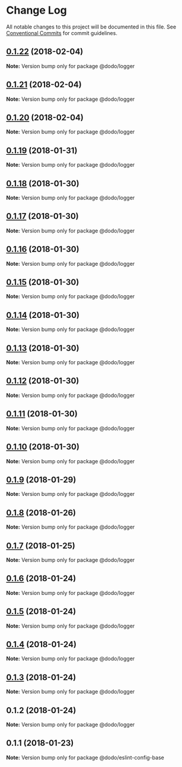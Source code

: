 # Change Log

All notable changes to this project will be documented in this file.
See [Conventional Commits](https://conventionalcommits.org) for commit guidelines.

<a name="0.1.22"></a>
## [0.1.22](https://bitbucket.isobaraustralia.com/scm/~adrian.bonnici/dodo-packages-monorepo/compare/@dodo/logger@0.1.21...@dodo/logger@0.1.22) (2018-02-04)




**Note:** Version bump only for package @dodo/logger

<a name="0.1.21"></a>
## [0.1.21](https://bitbucket.isobaraustralia.com/scm/~adrian.bonnici/dodo-packages-monorepo/compare/@dodo/logger@0.1.20...@dodo/logger@0.1.21) (2018-02-04)




**Note:** Version bump only for package @dodo/logger

<a name="0.1.20"></a>
## [0.1.20](https://bitbucket.isobaraustralia.com/scm/~adrian.bonnici/dodo-packages-monorepo/compare/@dodo/logger@0.1.19...@dodo/logger@0.1.20) (2018-02-04)




**Note:** Version bump only for package @dodo/logger

<a name="0.1.19"></a>
## [0.1.19](https://bitbucket.isobaraustralia.com/scm/~adrian.bonnici/dodo-packages-monorepo/compare/@dodo/logger@0.1.18...@dodo/logger@0.1.19) (2018-01-31)




**Note:** Version bump only for package @dodo/logger

<a name="0.1.18"></a>
## [0.1.18](https://bitbucket.isobaraustralia.com/scm/~adrian.bonnici/dodo-packages-monorepo/compare/@dodo/logger@0.1.15...@dodo/logger@0.1.18) (2018-01-30)




**Note:** Version bump only for package @dodo/logger

<a name="0.1.17"></a>
## [0.1.17](https://bitbucket.isobaraustralia.com/scm/~adrian.bonnici/dodo-packages-monorepo/compare/@dodo/logger@0.1.15...@dodo/logger@0.1.17) (2018-01-30)




**Note:** Version bump only for package @dodo/logger

<a name="0.1.16"></a>
## [0.1.16](https://bitbucket.isobaraustralia.com/scm/~adrian.bonnici/dodo-packages-monorepo/compare/@dodo/logger@0.1.15...@dodo/logger@0.1.16) (2018-01-30)




**Note:** Version bump only for package @dodo/logger

<a name="0.1.15"></a>
## [0.1.15](https://bitbucket.isobaraustralia.com/scm/~adrian.bonnici/dodo-packages-monorepo/compare/@dodo/logger@0.1.14...@dodo/logger@0.1.15) (2018-01-30)




**Note:** Version bump only for package @dodo/logger

<a name="0.1.14"></a>
## [0.1.14](https://bitbucket.isobaraustralia.com/scm/~adrian.bonnici/dodo-packages-monorepo/compare/@dodo/logger@0.1.13...@dodo/logger@0.1.14) (2018-01-30)




**Note:** Version bump only for package @dodo/logger

<a name="0.1.13"></a>
## [0.1.13](https://bitbucket.isobaraustralia.com/scm/~adrian.bonnici/dodo-packages-monorepo/compare/@dodo/logger@0.1.12...@dodo/logger@0.1.13) (2018-01-30)




**Note:** Version bump only for package @dodo/logger

<a name="0.1.12"></a>
## [0.1.12](https://bitbucket.isobaraustralia.com/scm/~adrian.bonnici/dodo-packages-monorepo/compare/@dodo/logger@0.1.11...@dodo/logger@0.1.12) (2018-01-30)




**Note:** Version bump only for package @dodo/logger

<a name="0.1.11"></a>
## [0.1.11](https://bitbucket.isobaraustralia.com/scm/~adrian.bonnici/dodo-packages-monorepo/compare/@dodo/logger@0.1.10...@dodo/logger@0.1.11) (2018-01-30)




**Note:** Version bump only for package @dodo/logger

<a name="0.1.10"></a>
## [0.1.10](https://bitbucket.isobaraustralia.com/scm/~adrian.bonnici/dodo-packages-monorepo/compare/@dodo/logger@0.1.9...@dodo/logger@0.1.10) (2018-01-30)




**Note:** Version bump only for package @dodo/logger

<a name="0.1.9"></a>
## [0.1.9](https://bitbucket.isobaraustralia.com/scm/~adrian.bonnici/dodo-packages-monorepo/compare/@dodo/logger@0.1.8...@dodo/logger@0.1.9) (2018-01-29)




**Note:** Version bump only for package @dodo/logger

<a name="0.1.8"></a>
## [0.1.8](https://bitbucket.isobaraustralia.com/scm/~adrian.bonnici/dodo-packages-monorepo/compare/@dodo/logger@0.1.7...@dodo/logger@0.1.8) (2018-01-26)




**Note:** Version bump only for package @dodo/logger

<a name="0.1.7"></a>
## [0.1.7](/compare/@dodo/logger@0.1.6...@dodo/logger@0.1.7) (2018-01-25)




**Note:** Version bump only for package @dodo/logger

<a name="0.1.6"></a>
## [0.1.6](/compare/@dodo/logger@0.1.5...@dodo/logger@0.1.6) (2018-01-24)




**Note:** Version bump only for package @dodo/logger

<a name="0.1.5"></a>
## [0.1.5](/compare/@dodo/logger@0.1.4...@dodo/logger@0.1.5) (2018-01-24)




**Note:** Version bump only for package @dodo/logger

<a name="0.1.4"></a>
## [0.1.4](/compare/@dodo/logger@0.1.3...@dodo/logger@0.1.4) (2018-01-24)




**Note:** Version bump only for package @dodo/logger

<a name="0.1.3"></a>
## [0.1.3](/compare/@dodo/logger@0.1.2...@dodo/logger@0.1.3) (2018-01-24)




**Note:** Version bump only for package @dodo/logger

<a name="0.1.2"></a>
## 0.1.2 (2018-01-24)




**Note:** Version bump only for package @dodo/logger

<a name="0.1.1"></a>
## 0.1.1 (2018-01-23)




**Note:** Version bump only for package @dodo/eslint-config-base
